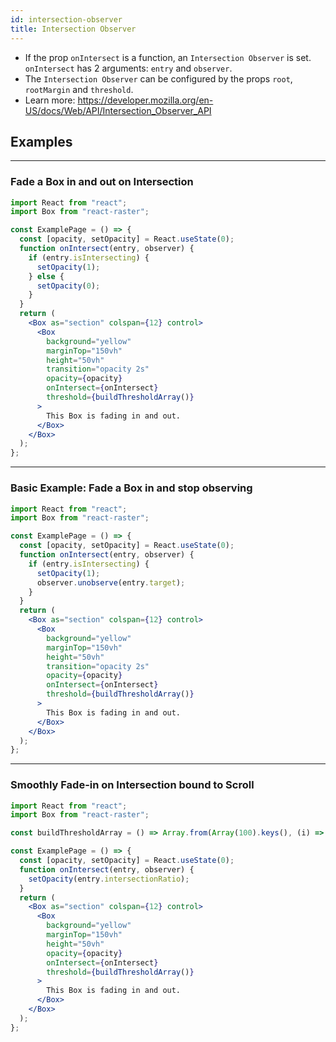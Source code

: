 ```yaml
---
id: intersection-observer
title: Intersection Observer
---
```


- If the prop `onIntersect` is a function, an `Intersection Observer` is set. `onIntersect` has 2 arguments: `entry` and `observer`.
- The `Intersection Observer` can be configured by the props `root`, `rootMargin` and `threshold`.
- Learn more: https://developer.mozilla.org/en-US/docs/Web/API/Intersection_Observer_API

## Examples

---

### Fade a Box in and out on Intersection

```jsx
import React from "react";
import Box from "react-raster";

const ExamplePage = () => {
  const [opacity, setOpacity] = React.useState(0);
  function onIntersect(entry, observer) {
    if (entry.isIntersecting) {
      setOpacity(1);
    } else {
      setOpacity(0);
    }
  }
  return (
    <Box as="section" colspan={12} control>
      <Box
        background="yellow"
        marginTop="150vh"
        height="50vh"
        transition="opacity 2s"
        opacity={opacity}
        onIntersect={onIntersect}
        threshold={buildThresholdArray()}
      >
        This Box is fading in and out.
      </Box>
    </Box>
  );
};
```

---

### Basic Example: Fade a Box in and stop observing

```jsx
import React from "react";
import Box from "react-raster";

const ExamplePage = () => {
  const [opacity, setOpacity] = React.useState(0);
  function onIntersect(entry, observer) {
    if (entry.isIntersecting) {
      setOpacity(1);
      observer.unobserve(entry.target);
    }
  }
  return (
    <Box as="section" colspan={12} control>
      <Box
        background="yellow"
        marginTop="150vh"
        height="50vh"
        transition="opacity 2s"
        opacity={opacity}
        onIntersect={onIntersect}
        threshold={buildThresholdArray()}
      >
        This Box is fading in and out.
      </Box>
    </Box>
  );
};
```

---

### Smoothly Fade-in on Intersection bound to Scroll

```jsx
import React from "react";
import Box from "react-raster";

const buildThresholdArray = () => Array.from(Array(100).keys(), (i) => i / 100);

const ExamplePage = () => {
  const [opacity, setOpacity] = React.useState(0);
  function onIntersect(entry, observer) {
    setOpacity(entry.intersectionRatio);
  }
  return (
    <Box as="section" colspan={12} control>
      <Box
        background="yellow"
        marginTop="150vh"
        height="50vh"
        opacity={opacity}
        onIntersect={onIntersect}
        threshold={buildThresholdArray()}
      >
        This Box is fading in and out.
      </Box>
    </Box>
  );
};
```
